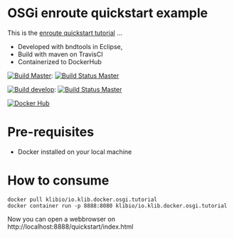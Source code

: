 # OSGi enroute quickstart example

This is the [enroute quickstart tutorial](https://github.com/osgi/osgi.enroute) ...

* Developed with bndtools in Eclipse,
* Build with maven on TravisCI
* Containerized to DockerHub

[![Build Master](https://img.shields.io/badge/branch-master-brightgreen.svg)](): [![Build Status Master](https://api.travis-ci.org/klibio/io.klib.docker.osgi.tut.svg?branch=master)](https://travis-ci.org/klibio/io.klib.docker.osgi.tut)

[![Build develop](https://img.shields.io/badge/branch-develop-yellow.svg)](): [![Build Status Master](https://api.travis-ci.org/klibio/io.klib.docker.osgi.tut.svg?branch=develop)](https://travis-ci.org/klibio/io.klib.docker.osgi.tut)

[![Docker Hub](https://img.shields.io/badge/Docker%20Hub-io.klib.docker.osgi.tutorial-blue.svg)](https://hub.docker.com/r/klibio/io.klib.docker.osgi.tutorial/)

# Pre-requisites

* Docker installed on your local machine

# How to consume

````
docker pull klibio/io.klib.docker.osgi.tutorial
docker container run -p 8888:8080 klibio/io.klib.docker.osgi.tutorial
````
Now you can open a webbrowser on 
http://localhost:8888/quickstart/index.html

